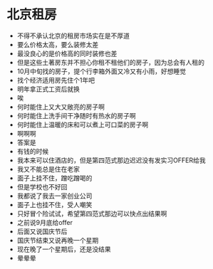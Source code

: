 # 北京租房

- 不得不承认北京的租房市场实在是不厚道
- 要么价格太高，要么装修太差
- 最没良心的是价格高的同时装修也差
- 但是这些土著房东并不担心你租不租他们的房子，因为总会有人租的
- 10月中旬找的房子，提个行李箱外面又冷又有小雨，好想睡觉
- 找个经济适用房先住个1年吧
- 明年拿正式工资后就换
- 唉
- 何时能住上又大又敞亮的房子啊
- 何时能住上洗手间干净随时有热水的房子啊
- 何时能住上温暖的床和可以煮上可口菜的房子啊
- 啊啊啊
- 答案是
- 有钱的时候
- 我本来可以住酒店的，但是第四范式那边迟迟没有发实习OFFER给我
- 我又不能总是住在老家
- 面子上挂不住，蹭吃蹭喝的
- 但是学校也不好回
- 我都说了我去一家创业公司
- 面子上也挂不住，受人嘲笑
- 只好冒个险试试，希望第四范式那边可以快点出结果啊
- 之前说9月底给offer
- 后面又说国庆节后
- 国庆节结束又说再晚一个星期
- 现在晚了一个星期后，还是没结果
- 晕晕晕
